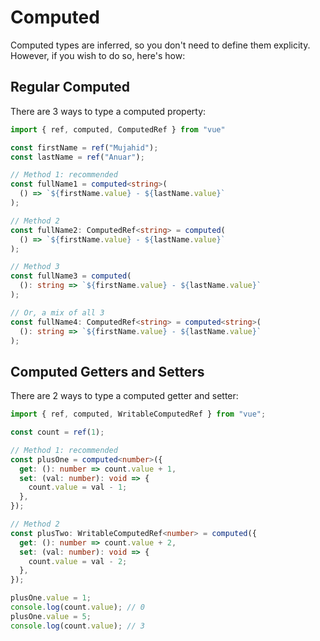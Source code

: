 <script setup>
import Tab from '../../../components/Tab.vue'
</script>

# Computed
Computed types are inferred, so you don't need to define them explicity. However, if you wish to do so, here's how:

## Regular Computed
There are 3 ways to type a computed property:
```ts
import { ref, computed, ComputedRef } from "vue"

const firstName = ref("Mujahid");
const lastName = ref("Anuar");

// Method 1: recommended
const fullName1 = computed<string>(
  () => `${firstName.value} - ${lastName.value}`
);

// Method 2
const fullName2: ComputedRef<string> = computed(
  () => `${firstName.value} - ${lastName.value}`
);

// Method 3
const fullName3 = computed(
  (): string => `${firstName.value} - ${lastName.value}`
);

// Or, a mix of all 3
const fullName4: ComputedRef<string> = computed<string>(
  (): string => `${firstName.value} - ${lastName.value}`
);
```

## Computed Getters and Setters
There are 2 ways to type a computed getter and setter:
```ts
import { ref, computed, WritableComputedRef } from "vue";

const count = ref(1);

// Method 1: recommended
const plusOne = computed<number>({
  get: (): number => count.value + 1,
  set: (val: number): void => {
    count.value = val - 1;
  },
});

// Method 2
const plusTwo: WritableComputedRef<number> = computed({
  get: (): number => count.value + 2,
  set: (val: number): void => {
    count.value = val - 2;
  },
});

plusOne.value = 1;
console.log(count.value); // 0
plusOne.value = 5;
console.log(count.value); // 3
```